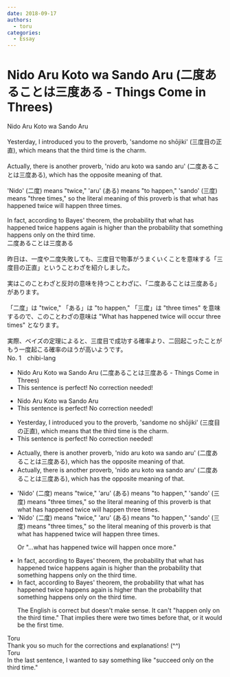 ```yaml
---
date: 2018-09-17
authors:
  - toru
categories:
  - Essay
---
```


<h1 id="subject_show">Nido Aru Koto wa Sando Aru (二度あることは三度ある - Things Come in Threes)</h1>
<div class="date" hidden>Sep 17, 2018 16:20</div>
<div id="post"><div id="body_show_ori">
Nido Aru Koto wa Sando Aru<br/><br/>Yesterday, I introduced you to the proverb, 'sandome no shōjiki' (三度目の正直), which means that the third time is the charm.<br/><br/>Actually, there is another proverb, 'nido aru koto wa sando aru' (二度あることは三度ある), which has the opposite meaning of that.<br/><br/>'Nido' (二度) means "twice," 'aru' (ある) means "to happen," 'sando' (三度) means "three times," so the literal meaning of this proverb is that what has happened twice will happen three times.<br/><br/>In fact, according to Bayes' theorem, the probability that what has happened twice happens again is higher than the probability that something happens only on the third time.
</div></div>

<!-- more -->

<div id="post_ja"><div id="body_show_mo">
二度あることは三度ある<br/><br/>昨日は、一度や二度失敗しても、三度目で物事がうまくいくことを意味する「三度目の正直」ということわざを紹介しました。<br/><br/>実はこのことわざと反対の意味を持つことわざに、「二度あることは三度ある」があります。<br/><br/>「二度」は "twice," 「ある」は "to happen," 「三度」は "three times" を意味するので、このことわざの意味は "What has happened twice will occur three times" となります。<br/><br/>実際、ベイズの定理によると、三度目で成功する確率より、二回起こったことがもう一度起こる確率のほうが高いようです。
</div></div>
<div id="block"><div class="first_name"> No. 1　<span class="just_name">chibi-lang</span></div><div id="block2">
<ul class="correction_field">
<li class="incorrect">Nido Aru Koto wa Sando Aru (二度あることは三度ある - Things Come in Threes)</li>
<li class="corrected perfect">This sentence is perfect! No correction needed!</li>
</ul>
<ul class="correction_field">
<li class="incorrect">Nido Aru Koto wa Sando Aru</li>
<li class="corrected perfect">This sentence is perfect! No correction needed!</li>
</ul>
<ul class="correction_field">
<li class="incorrect">Yesterday, I introduced you to the proverb, 'sandome no shōjiki' (三度目の正直), which means that the third time is the charm.</li>
<li class="corrected perfect">This sentence is perfect! No correction needed!</li>
</ul>
<ul class="correction_field">
<li class="incorrect">Actually, there is another proverb, 'nido aru koto wa sando aru' (二度あることは三度ある), which has the opposite meaning of that.</li>
<li class="corrected correct">
Actually, there is another proverb, 'nido aru koto wa sando aru' (二度あることは三度ある), which has the opposite meaning <span class="sline">of tha</span>t.
</li>
</ul>
<ul class="correction_field">
<li class="incorrect">'Nido' (二度) means "twice," 'aru' (ある) means "to happen," 'sando' (三度) means "three times," so the literal meaning of this proverb is that what has happened twice will happen three times.</li>
<li class="corrected correct">
'Nido' (二度) means "twice," 'aru' (ある) means "to happen," 'sando' (三度) means "three times," so the literal meaning of this proverb is that what has happened twice will happen three times.
<p class="correction_comment">Or "...what has happened twice will happen once more."</p>
</li>
</ul>
<ul class="correction_field">
<li class="incorrect">In fact, according to Bayes' theorem, the probability that what has happened twice happens again is higher than the probability that something happens only on the third time.</li>
<li class="corrected correct">
In fact, according to Bayes' theorem, the probability that what has happened twice happens again is higher than the probability that something happens only on the third time.
<p class="correction_comment">The English is correct but doesn't make sense. It can't "happen only on the third time." That implies there were two times before that, or it would be the first time.</p>
</li>
</ul>
</div><div class="name"><span class="just_name">Toru</span><br>
Thank you so much for the corrections and explanations! (^^)
</div>
<div class="name"><span class="just_name">Toru</span><br>
In the last sentence, I wanted to say something like "succeed only on the third time."
</div>
</div>
